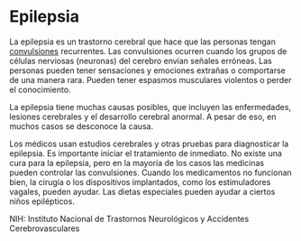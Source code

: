 Epilepsia
=========


La epilepsia es un trastorno cerebral que hace que las personas tengan [convulsiones](https://medlineplus.gov/spanish/seizures.html) recurrentes. Las convulsiones ocurren cuando los grupos de células nerviosas (neuronas) del cerebro envían señales erróneas. Las personas pueden tener sensaciones y emociones extrañas o comportarse de una manera rara. Pueden tener espasmos musculares violentos o perder el conocimiento.


La epilepsia tiene muchas causas posibles, que incluyen las enfermedades, lesiones cerebrales y el desarrollo cerebral anormal. A pesar de eso, en muchos casos se desconoce la causa.


Los médicos usan estudios cerebrales y otras pruebas para diagnosticar la epilepsia. Es importante iniciar el tratamiento de inmediato. No existe una cura para la epilepsia, pero en la mayoría de los casos las medicinas pueden controlar las convulsiones. Cuando los medicamentos no funcionan bien, la cirugía o los dispositivos implantados, como los estimuladores vagales, pueden ayudar. Las dietas especiales pueden ayudar a ciertos niños epilépticos.


NIH: Instituto Nacional de Trastornos Neurológicos y Accidentes Cerebrovasculares


